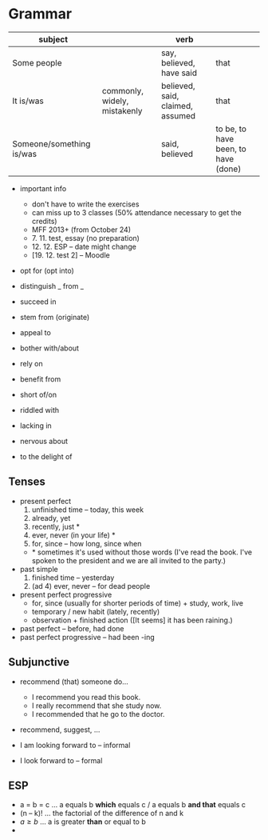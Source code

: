 # Grammar

| subject || verb ||
| ---|---|---|---|
| Some people || say, believed, have said | that |
| It is/was | commonly, widely, mistakenly | believed, said, claimed, assumed | that|
| Someone/something is/was || said, believed | to be, to have been, to have (done) |

- important info
	- don't have to write the exercises
	- can miss up to 3 classes (50% attendance necessary to get the credits)
	- MFF 2013+ (from October 24)
	- 7\. 11. test, essay (no preparation)
	- 12\. 12. ESP – date might change
	- \[19. 12. test 2\] – Moodle

- opt for (opt into)
- distinguish \_ from \_
- succeed in
- stem from (originate)
- appeal to
- bother with/about
- rely on
- benefit from
- short of/on
- riddled with
- lacking in
- nervous about
- to the delight of

## Tenses

- present perfect
	1. unfinished time – today, this week
	2. already, yet
	3. recently, just *
	4. ever, never (in your life) *
	5. for, since – how long, since when
	- \* sometimes it's used without those words (I've read the book. I've spoken to the president and we are all invited to the party.)
- past simple
	1. finished time – yesterday
	2. (ad 4) ever, never – for dead people
- present perfect progressive
	- for, since (usually for shorter periods of time) + study, work, live
	- temporary / new habit (lately, recently)
	- observation + finished action (\[It seems\] it has been raining.)
- past perfect – before, had done
- past perfect progressive – had been -ing

## Subjunctive

- recommend (that) someone do…
	- I recommend you read this book.
	- I really recommend that she study now.
	- I recommended that he go to the doctor.
- recommend, suggest, …

- I am looking forward to – informal
- I look forward to – formal

## ESP

- a = b = c … a equals b **which** equals c / a equals b **and that** equals c
- (n – k)! … the factorial of the difference of n and k
- $a\geq b$ … a is greater **than** or equal to b
- 